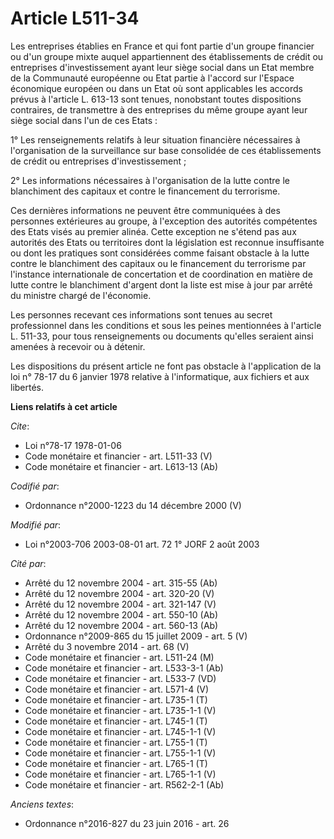 # Article L511-34

Les entreprises établies en France et qui font partie d'un groupe financier ou d'un groupe mixte auquel appartiennent des
établissements de crédit ou entreprises d'investissement ayant leur siège social dans un Etat membre de la Communauté
européenne ou Etat partie à l'accord sur l'Espace économique européen ou dans un Etat où sont applicables les accords prévus
à l'article L. 613-13 sont tenues, nonobstant toutes dispositions contraires, de transmettre à des entreprises du même groupe
ayant leur siège social dans l'un de ces Etats :

1° Les renseignements relatifs à leur situation financière nécessaires à l'organisation de la surveillance sur base
consolidée de ces établissements de crédit ou entreprises d'investissement ;

2° Les informations nécessaires à l'organisation de la lutte contre le blanchiment des capitaux et contre le financement du
terrorisme.

Ces dernières informations ne peuvent être communiquées à des personnes extérieures au groupe, à l'exception des autorités
compétentes des Etats visés au premier alinéa. Cette exception ne s'étend pas aux autorités des Etats ou territoires dont la
législation est reconnue insuffisante ou dont les pratiques sont considérées comme faisant obstacle à la lutte contre le
blanchiment des capitaux ou le financement du terrorisme par l'instance internationale de concertation et de coordination en
matière de lutte contre le blanchiment d'argent dont la liste est mise à jour par arrêté du ministre chargé de l'économie.

Les personnes recevant ces informations sont tenues au secret professionnel dans les conditions et sous les peines
mentionnées à l'article L. 511-33, pour tous renseignements ou documents qu'elles seraient ainsi amenées à recevoir ou à
détenir.

Les dispositions du présent article ne font pas obstacle à l'application de la loi n° 78-17 du 6 janvier 1978 relative à
l'informatique, aux fichiers et aux libertés.

**Liens relatifs à cet article**

_Cite_:

  - Loi n°78-17 1978-01-06
  - Code monétaire et financier - art. L511-33 (V)
  - Code monétaire et financier - art. L613-13 (Ab)

_Codifié par_:

  - Ordonnance n°2000-1223 du 14 décembre 2000 (V)

_Modifié par_:

  - Loi n°2003-706 2003-08-01 art. 72 1° JORF 2 août 2003

_Cité par_:

  - Arrêté du 12 novembre 2004 - art. 315-55 (Ab)
  - Arrêté du 12 novembre 2004 - art. 320-20 (V)
  - Arrêté du 12 novembre 2004 - art. 321-147 (V)
  - Arrêté du 12 novembre 2004 - art. 550-10 (Ab)
  - Arrêté du 12 novembre 2004 - art. 560-13 (Ab)
  - Ordonnance n°2009-865 du 15 juillet 2009 - art. 5 (V)
  - Arrêté du 3 novembre 2014 - art. 68 (V)
  - Code monétaire et financier - art. L511-24 (M)
  - Code monétaire et financier - art. L533-3-1 (Ab)
  - Code monétaire et financier - art. L533-7 (VD)
  - Code monétaire et financier - art. L571-4 (V)
  - Code monétaire et financier - art. L735-1 (T)
  - Code monétaire et financier - art. L735-1-1 (V)
  - Code monétaire et financier - art. L745-1 (T)
  - Code monétaire et financier - art. L745-1-1 (V)
  - Code monétaire et financier - art. L755-1 (T)
  - Code monétaire et financier - art. L755-1-1 (V)
  - Code monétaire et financier - art. L765-1 (T)
  - Code monétaire et financier - art. L765-1-1 (V)
  - Code monétaire et financier - art. R562-2-1 (Ab)

_Anciens textes_:

  - Ordonnance n°2016-827 du 23 juin 2016 - art. 26
